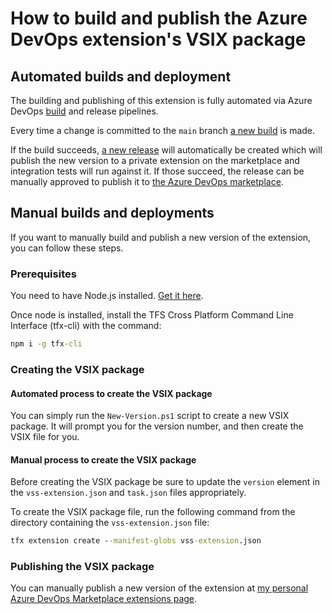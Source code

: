 # How to build and publish the Azure DevOps extension's VSIX package

## Automated builds and deployment

The building and publishing of this extension is fully automated via Azure DevOps [build](/pipelines/azure-devops-build.yaml) and release pipelines.

Every time a change is committed to the `main` branch [a new build][AzureDevOpsBuildPipelineUrl] is made.

If the build succeeds, [a new release][AzureDevOpsReleasePipelineUrl] will automatically be created which will publish the new version to a private extension on the marketplace and integration tests will run against it. If those succeed, the release can be manually approved to publish it to [the Azure DevOps marketplace][ExtensionsAzureDevOpsMarketplaceUrl].

## Manual builds and deployments

If you want to manually build and publish a new version of the extension, you can follow these steps.

### Prerequisites

You need to have Node.js installed. [Get it here][NodeJsDownloadUrl].

Once node is installed, install the TFS Cross Platform Command Line Interface (tfx-cli) with the command:

```cmd
npm i -g tfx-cli
```

### Creating the VSIX package

#### Automated process to create the VSIX package

You can simply run the `New-Version.ps1` script to create a new VSIX package.
It will prompt you for the version number, and then create the VSIX file for you.

#### Manual process to create the VSIX package

Before creating the VSIX package be sure to update the `version` element in the `vss-extension.json` and `task.json` files appropriately.

To create the VSIX package file, run the following command from the directory containing the `vss-extension.json` file:

```cmd
tfx extension create --manifest-globs vss-extension.json
```

### Publishing the VSIX package

You can manually publish a new version of the extension at [my personal Azure DevOps Marketplace extensions page][MyAzureDevOpsMarketplaceExtensionsUrl].

<!-- Links -->
[ExtensionsAzureDevOpsMarketplaceUrl]: https://marketplace.visualstudio.com/items?itemName=deadlydog.WindowsScheduledTasksBuildAndReleaseTasks
[AzureDevOpsBuildPipelineUrl]: https://dev.azure.com/deadlydog/OpenSource/_build?definitionId=32
[AzureDevOpsReleasePipelineUrl]: https://dev.azure.com/deadlydog/OpenSource/_release?view=all&definitionId=1
[MyAzureDevOpsMarketplaceExtensionsUrl]: https://marketplace.visualstudio.com/manage/publishers/deadlydog
[NodeJsDownloadUrl]: https://nodejs.org/en/download
